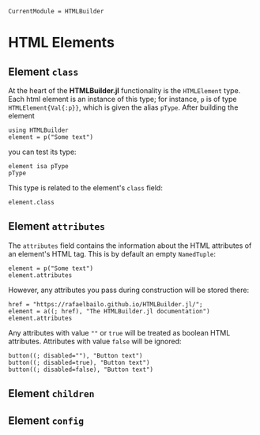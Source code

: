 ```@meta
CurrentModule = HTMLBuilder
```

# HTML Elements

## Element `class`

At the heart of the **HTMLBuilder.jl** functionality is the `HTMLElement` type. Each html element is an instance of this type; for instance, `p` is of type `HTMLElement{Val{:p}}`, which is given the alias `pType`. After building the element
```@repl 1
using HTMLBuilder
element = p("Some text")
```
you can test its type:
```@repl 1
element isa pType
pType
```
This type is related to the element's `class` field:
```@repl 1
element.class
```

## Element `attributes`

The `attributes` field contains the information about the HTML attributes of an element's HTML tag. This is by default an empty `NamedTuple`:
```@repl 1
element = p("Some text")
element.attributes
```
However, any attributes you pass during construction will be stored there:
```@repl 1
href = "https://rafaelbailo.github.io/HTMLBuilder.jl/";
element = a((; href), "The HTMLBuilder.jl documentation")
element.attributes
```
Any attributes with value `""` or `true` will be treated as boolean HTML attributes. Attributes with value `false` will be ignored:
```@repl 1
button((; disabled=""), "Button text")
button((; disabled=true), "Button text")
button((; disabled=false), "Button text")
```

## Element `children`

## Element `config`
